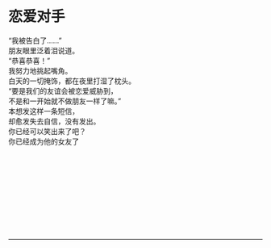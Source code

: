 # 恋爱对手

“我被告白了……”\
朋友眼里泛着泪说道。\
“恭喜恭喜！”\
我努力地挑起嘴角。\
白天的一切掩饰，都在夜里打湿了枕头。\
“要是我们的友谊会被恋爱威胁到，\
不是和一开始就不做朋友一样了嘛。”\
本想发这样一条短信，\
却愈发失去自信，没有发出。\
你已经可以笑出来了吧？\
你已经成为他的女友了
<br>
<br>
<br>
<br>
<br>
<br>
<br>
<br>
<br>
<br>
<br>

---
